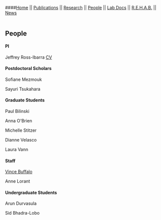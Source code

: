 <head>
<SCRIPT LANGUAGE="JavaScript">

var theImages = new Array() 

theImages[0] = '<img class="atvi-image-image" alt=""src="http://www.rilab.org/images/image01.jpg" title="" height="150">'
theImages[1] = '<img class="atvi-image-image" alt="" src="http://www.rilab.org/images/image02.jpg" title="" height="150">'
theImages[2] = '<img class="atvi-image-image" alt="" src="http://www.rilab.org/images/image03.jpg" title="" height="150">'
theImages[3] = '<img class="atvi-image-image" alt="" src="http://www.rilab.org/images/image04.jpg" title="" height="150">'
theImages[4] = '<img class="atvi-image-image" alt="" src="http://www.rilab.org/images/image05.jpg" title="" height="150">'
theImages[5] = '<img class="atvi-image-image" alt="" src="http://www.rilab.org/images/image06.jpg" title="" height="150">'
theImages[6] = '<img class="atvi-image-image" alt="" src="http://www.rilab.org/images/image07.jpg" title="" height="150">'
theImages[7] = '<img class="atvi-image-image" alt="" src="http://www.rilab.org/images/image08.jpg" title="" height="150">'
theImages[8] = '<img class="atvi-image-image" alt="" src="http://www.rilab.org/images/image09.jpg" title="" height="150">'
theImages[9] = '<img class="atvi-image-image" alt="" src="http://www.rilab.org/images/image011.jpg" title="" height="150">'

var j = 0
var p = theImages.length;
var preBuffer = new Array()
for (i = 0; i < p; i++){
preBuffer[i] = new Image()
preBuffer[i].src = theImages[i]
}
var whichImage = Math.round(Math.random()*(p-1));
function showImage(){
document.write(theImages[whichImage]);
}
</script>
</head>
<body>
<SCRIPT LANGUAGE="JavaScript">
showImage();
</script>

####[Home](index.html) || [Publications](pubs.html) || [Research](research.html) || [People](people.html) || [Lab Docs](https://github.com/RILAB/lab-docs) || [R.E.H.A.B.](rehab.html) || [News](news.html)<br><br>

## People

#### PI

Jeffrey Ross-Ibarra [CV](https://github.com/rossibarra/CV)

#### Postdoctoral Scholars

Sofiane Mezmouk

Sayuri Tsukahara

#### Graduate Students

Paul Bilinski

Anna O'Brien

Michelle Stitzer

Dianne Velasco

Laura Vann

#### Staff

[Vince Buffalo](http://www.vincebuffalo.com/)

Anne Lorant

#### Undergraduate Students

Arun Durvasula

Sid Bhadra-Lobo